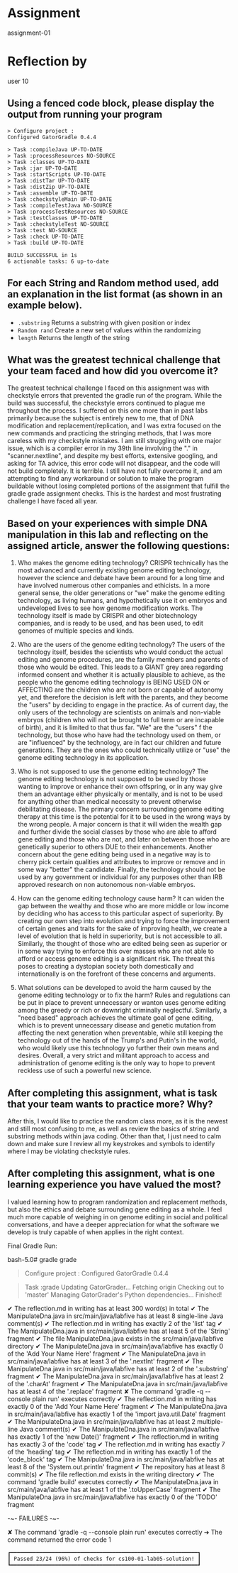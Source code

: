 # Assignment

assignment-01

# Reflection by

user 10

## Using a fenced code block, please display the output from running your program

```
> Configure project :
Configured GatorGradle 0.4.4

> Task :compileJava UP-TO-DATE
> Task :processResources NO-SOURCE
> Task :classes UP-TO-DATE
> Task :jar UP-TO-DATE
> Task :startScripts UP-TO-DATE
> Task :distTar UP-TO-DATE
> Task :distZip UP-TO-DATE
> Task :assemble UP-TO-DATE
> Task :checkstyleMain UP-TO-DATE
> Task :compileTestJava NO-SOURCE
> Task :processTestResources NO-SOURCE
> Task :testClasses UP-TO-DATE
> Task :checkstyleTest NO-SOURCE
> Task :test NO-SOURCE
> Task :check UP-TO-DATE
> Task :build UP-TO-DATE

BUILD SUCCESSFUL in 1s
6 actionable tasks: 6 up-to-date
```

## For each String and Random method used, add an explanation in the list format (as shown in an example below).

- `.substring` Returns a substring with given position or index
- `Random rand` Create a new set of values within the randomizing
- `length` Returns the length of the string


## What was the greatest technical challenge that your team faced and how did you overcome it?
The greatest technical challenge I faced on this assignment was with checkstyle errors that prevented the gradle run of the program. While the build was successful, the checkstyle errors continued to plague me throughout the process. I suffered on this one more than in past labs primarily because the subject is entirely new to me, that of DNA modification and replacement/replication, and I was extra focused on the new commands and practicing the stringing methods, that I was more careless with my checkstyle mistakes. I am still struggling with one major issue, which is a compiler error in my 39th line involving the "." in "scanner.nextline", and despite my best efforts, extensive googling, and asking for TA advice, this error code will not disappear, and the code will not build completely. It is terrible. I still have not fully overcome it, and am attempting to find any workaround or solution to make the program buildable without losing completed portions of the assignment that fulfill the gradle grade assignment checks. This is the hardest and most frustrating challenge I have faced all year.

## Based on your experiences with simple DNA manipulation in this lab and reflecting on the assigned article, answer the following questions:

1. Who makes the genome editing technology?
CRISPR technically has the most advanced and currently existing genome editing technology, however the science and debate have been around for a long time and have involved numerous other companies and ethicists. In a more general sense, the older generations or "we" make the genome editing technology, as living humans, and hypothetically use it on embryos and undeveloped lives to see how genome modification works. The technology itself is made by CRISPR and other biotechnology companies, and is ready to be used, and has been used, to edit genomes of multiple species and kinds.

2. Who are the users of the genome editing technology?
The users of the technology itself, besides the scientists who would conduct the actual editing and genome procedures, are the family members and parents of those who would be edited. This leads to a GIANT grey area regarding informed consent and whether it is actually plausible to achieve, as the people who the genome editing technology is BEING USED ON or AFFECTING are the children who are not born or capable of autonomy yet, and therefore the decision is left with the parents, and they become the "users" by deciding to engage in the practice. As of current day, the only users of the technology are scientists on animals and non-viable embryos (children who will not be brought to full term or are incapable of birth), and it is limited to that thus far. "We" are the "users" f the technology, but those who have had the technology used on them, or are "influenced" by the technology, are in fact our children and future generations. They are the ones who could technically utilize or "use" the genome editing technology in its application.

3. Who is not supposed to use the genome editing technology?
The genome editing technology is not supposed to be used by those wanting to improve or enhance their own offspring, or in any way give them an advantage either physically or mentally, and is not to be used for anything other than medical necessity to prevent otherwise debilitating disease. The primary concern surrounding genome editing therapy at this time is the potential for it to be used in the wrong ways by the wrong people. A major concern is that it will widen the wealth gap and further divide the social classes by those who are able to afford gene editing and those who are not, and later on between those who are genetically superior to others DUE to their enhancements. Another concern about the gene editing being used in a negative way is to cherry pick certain qualities and attributes to improve or remove and in some way "better" the candidate. Finally, the technology should not be used by any government or individual for any purposes other than IRB approved research on non autonomous non-viable embryos.

4. How can the genome editing technology cause harm?
It can widen the gap between the wealthy and those who are more middle or low income by deciding who has access to this particular aspect of superiority. By creating our own step into evolution and trying to force the improvement of certain genes and traits for the sake of improving health, we create a level of evolution that is held in superiority, but is not accessible to all. Similarly, the thought of those who are edited being seen as superior or in some way trying to enforce this over masses who are not able to afford or access genome editing is a significant risk. The threat this poses to creating a dystopian society both domestically and internationally is on the forefront of these concerns and arguments.

5. What solutions can be developed to avoid the harm caused by the genome editing technology or to fix the harm?
Rules and regulations can be put in place to prevent unnecessary or wanton uses genome editing among the greedy or rich or downright criminally neglectful. Similarly, a "need based" approach achieves the ultimate goal of gene editing, which is to prevent unnecessary disease and genetic mutation from affecting the next generation when preventable, while still keeping the technology out of the hands of the Trump's and Putin's in the world, who would likely use this technology yo further their own means and desires. Overall, a very strict and militant approach to access and administration of genome editing is the only way to hope to prevent reckless use of such a powerful new science.


## After completing this assignment, what is task that your team wants to practice more? Why?
After this, I would like to practice the random class more, as it is the newest and still most confusing to me, as well as review the basics of string and substring methods within java coding. Other than that, I just need to calm down and make sure I review all my keystrokes and symbols to identify where I may be violating checkstyle rules.

## After completing this assignment, what is one learning experience you have valued the most?
I valued learning how to program randomization and replacement methods, but also the ethics and debate surrounding gene editing as a whole. I feel much more capable of weighing in on genome editing in social and political conversations, and have a deeper appreciation for what the software we develop is truly capable of when applies in the right context.


Final Gradle Run:

bash-5.0# gradle grade

> Configure project :
Configured GatorGradle 0.4.4

> Task :grade
Updating GatorGrader...
Fetching origin
Checking out to 'master'
Managing GatorGrader's Python dependencies...
Finished!



✔  The reflection.md in writing has at least 300 word(s) in total
✔  The ManipulateDna.java in src/main/java/labfive has at least 8 single-line Java comment(s)
✔  The reflection.md in writing has exactly 2 of the 'list' tag
✔  The ManipulateDna.java in src/main/java/labfive has at least 5 of the 'String' fragment
✔  The file ManipulateDna.java exists in the src/main/java/labfive directory
✔  The ManipulateDna.java in src/main/java/labfive has exactly 0 of the 'Add Your Name Here' fragment
✔  The ManipulateDna.java in src/main/java/labfive has at least 3 of the '.nextInt' fragment
✔  The ManipulateDna.java in src/main/java/labfive has at least 2 of the '.substring' fragment
✔  The ManipulateDna.java in src/main/java/labfive has at least 2 of the '.charAt' fragment
✔  The ManipulateDna.java in src/main/java/labfive has at least 4 of the '.replace' fragment
✘  The command 'gradle -q --console plain run' executes correctly
✔  The reflection.md in writing has exactly 0 of the 'Add Your Name Here' fragment
✔  The ManipulateDna.java in src/main/java/labfive has exactly 1 of the 'import java.util.Date' fragment
✔  The ManipulateDna.java in src/main/java/labfive has at least 2 multiple-line Java comment(s)
✔  The ManipulateDna.java in src/main/java/labfive has exactly 1 of the 'new Date()' fragment
✔  The reflection.md in writing has exactly 3 of the 'code' tag
✔  The reflection.md in writing has exactly 7 of the 'heading' tag
✔  The reflection.md in writing has exactly 1 of the 'code_block' tag
✔  The ManipulateDna.java in src/main/java/labfive has at least 8 of the 'System.out.println' fragment
✔  The repository has at least 8 commit(s)
✔  The file reflection.md exists in the writing directory
✔  The command 'gradle build' executes correctly
✔  The ManipulateDna.java in src/main/java/labfive has at least 1 of the '.toUpperCase' fragment
✔  The ManipulateDna.java in src/main/java/labfive has exactly 0 of the 'TODO' fragment


-~-  FAILURES  -~-

✘  The command 'gradle -q --console plain run' executes correctly
   ➔  The command returned the error code 1


	┏━━━━━━━━━━━━━━━━━━━━━━━━━━━━━━━━━━━━━━━━━━━━━━━━━━━━━━━━━━━┓
	┃ Passed 23/24 (96%) of checks for cs100-01-lab05-solution! ┃
	┗━━━━━━━━━━━━━━━━━━━━━━━━━━━━━━━━━━━━━━━━━━━━━━━━━━━━━━━━━━━┛
